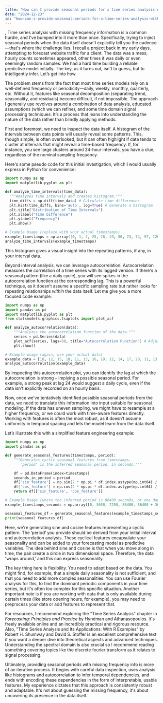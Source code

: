 ```yaml
---
title: "How can I provide seasonal periods for a time series analysis with missing frequency information?"
date: "2024-12-23"
id: "how-can-i-provide-seasonal-periods-for-a-time-series-analysis-with-missing-frequency-information"
---
```


,  Time series analysis with missing frequency information is a common hurdle, and I've bumped into it more than once. Specifically, trying to inject seasonal periods when the data itself doesn't explicitly tell you the cadence—that's where the challenge lies. I recall a project back in my early days, attempting to forecast website traffic for a client. The data was a mess; hourly counts sometimes appeared, other times it was daily or even seemingly random samples. We had a hard time building a reliable predictive model initially. The key, as it turns out, isn't to guess, but to intelligently infer. Let’s get into how.

The problem stems from the fact that most time series models rely on a well-defined frequency or periodicity—daily, weekly, monthly, quarterly, etc. Without it, features like seasonal decomposition (separating trend, seasonality, and residuals) become difficult, if not impossible. The approach I generally use revolves around a combination of data analysis, educated assumptions (which we can refine), and some time domain signal processing techniques. It’s a process that leans into understanding the nature of the data rather than blindly applying methods.

First and foremost, we need to inspect the data itself. A histogram of the intervals between data points will usually reveal some patterns. This, though simple, is often overlooked, but it can often highlight if data tends to cluster at intervals that might reveal a time-based frequency. If, for instance, you see large clusters around 24-hour intervals, you have a clue, regardless of the nominal sampling frequency.

Here's some pseudo code for this initial investigation, which I would usually express in Python for convenience:

```python
import numpy as np
import matplotlib.pyplot as plt

def analyze_time_intervals(time_data):
  """Analyzes time intervals and creates histogram."""
  time_diffs = np.diff(time_data) # Calculate time differences
  plt.hist(time_diffs, bins='auto', log=True) # Generate a histogram
  plt.title("Distribution of Time Intervals")
  plt.xlabel("Time Difference")
  plt.ylabel("Frequency")
  plt.show()

# Example Usage (replace with your actual timestamps)
example_timestamps = np.array([0, 1, 2, 25, 26, 49, 50, 73, 74, 97, 120, 121, 144])
analyze_time_intervals(example_timestamps)
```

This histogram gives a visual insight into the repeating patterns, if any, in your interval data.

Beyond interval analysis, we can leverage autocorrelation. Autocorrelation measures the correlation of a time series with its lagged version. If there's a seasonal pattern (like a daily cycle), you will see spikes in the autocorrelation function at the corresponding lag. This is a powerful technique, as it doesn't assume a specific sampling rate but rather looks for repeating relationships *within* the data itself. Let me give you a more focused code example:

```python
import numpy as np
import pandas as pd
import matplotlib.pyplot as plt
from statsmodels.graphics.tsaplots import plot_acf

def analyze_autocorrelation(data):
    """Analyzes the autocorrelation function of the data."""
    series = pd.Series(data)
    plot_acf(series, lags=50, title="Autocorrelation Function") # Adjust lags if necessary
    plt.show()

# Example usage (again, use your actual data)
example_data = [10, 12, 15, 18, 11, 13, 16, 19, 12, 14, 17, 20, 11, 13, 16, 19]
analyze_autocorrelation(example_data)
```

By inspecting this autocorrelation plot, you can identify the lag at which the autocorrelation is strong – implying a possible seasonal period. For example, a strong peak at lag 24 would suggest a daily cycle, even if the data isn't explicitly recorded on an hourly basis.

Now, once we've tentatively identified possible seasonal periods from the data, we need to translate this information into input suitable for seasonal modeling. If the data has uneven sampling, we might have to resample at a higher frequency, or we could work with time-aware features directly. Working with features is often the most robust, as it doesn’t assume uniformity in temporal spacing and lets the model learn from the data itself.

Let’s illustrate this with a simplified feature engineering example:

```python
import numpy as np
import pandas as pd

def generate_seasonal_features(timestamps, period):
    """Generates cyclic seasonal features from timestamps.
       'period' is the inferred seasonal period, in seconds."""

    df = pd.DataFrame(index=timestamps)
    seconds_in_period = period
    df['sin_feature'] = np.sin(2 * np.pi * df.index.astype(np.int64) / seconds_in_period)
    df['cos_feature'] = np.cos(2 * np.pi * df.index.astype(np.int64) / seconds_in_period)
    return df[['sin_feature', 'cos_feature']]

# Example Usage (where the inferred period is 86400 seconds, or one day):
example_timestamps_seconds = np.array([0, 3600, 7200, 86400, 86400 + 3600, 86400 + 7200, 2*86400, 2*86400 + 3600])

seasonal_features_df = generate_seasonal_features(example_timestamps_seconds, 86400)
print(seasonal_features_df)
```

Here, we're generating sine and cosine features representing a cyclic pattern. The ‘period’ you provide should be derived from your initial interval and autocorrelation analysis. These cyclical features encapsulate your seasonality and can be added to your forecasting model as predictive variables. The idea behind sine and cosine is that when you move along in time, the pair create a circle in two dimensional space. Therefore, the data 'wraps around,' and this can express seasonality.

The key thing here is flexibility. You need to adapt based on the data. You might find, for example, that a simple daily seasonality is not sufficient, and that you need to add more complex seasonalities. You can use Fourier analysis for this, to find the dominant periodic components in your time series, but it's often too complex for this specific situation. Another important note is if you are working with data that is only available during certain times (like store opening hours, for example), you may need to preprocess your data or add features to represent that.

For resources, I recommend exploring the "Time Series Analysis" chapter in *Forecasting: Principles and Practice* by Hyndman and Athanasopoulos. It's freely available online and an incredibly practical and rigorous resource. Also, "Time Series Analysis and Its Applications: With R Examples" by Robert H. Shumway and David S. Stoffer is an excellent comprehensive text if you want a deeper dive into theoretical aspects and advanced techniques. Understanding the spectral domain is also crucial so I recommend reading something covering topics like the discrete fourier transform as it relates to signal processing.

Ultimately, providing seasonal periods with missing frequency info is more of an iterative process. It begins with careful data inspection, uses analysis like histograms and autocorrelation to infer temporal dependencies, and ends with encoding these dependencies in the form of interpretable, usable features. My experience dictates that this approach is consistently robust and adaptable. It's not about guessing the missing frequency, it's about uncovering its presence in the data itself.
